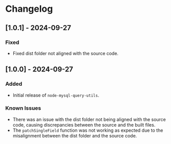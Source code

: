 # Changelog

## [1.0.1] - 2024-09-27
### Fixed
- Fixed dist folder not aligned with the source code.

## [1.0.0] - 2024-09-27
### Added
- Initial release of `node-mysql-query-utils`.

### Known Issues
- There was an issue with the dist folder not being aligned with the source code, causing discrepancies between the source and the built files.
- The `patchSingleField` function was not working as expected due to the misalignment between the dist folder and the source code.
